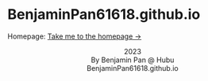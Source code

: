 # BenjaminPan61618.github.io
Homepage: <a href="https://BenjaminPan61618.github.io/home">Take me to the homepage -&#62; </a>



<center>2023</center>
<center>By Benjamin Pan @ Hubu</center>
<center>BenjaminPan61618.github.io</center>
